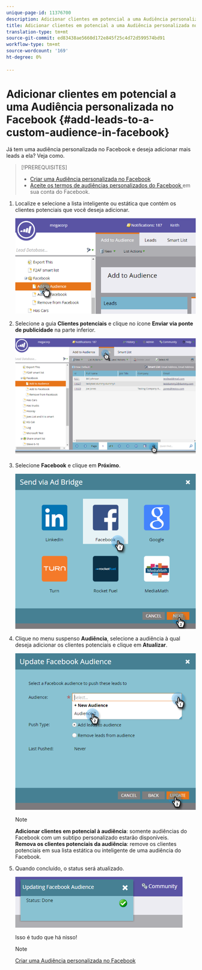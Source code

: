 ```yaml
---
unique-page-id: 11376700
description: Adicionar clientes em potencial a uma Audiência personalizada no Facebook - Documentos de marketing - Documentação do produto
title: Adicionar clientes em potencial a uma Audiência personalizada no Facebook
translation-type: tm+mt
source-git-commit: ed83438ae5660d172e845f25c4d72d599574bd91
workflow-type: tm+mt
source-wordcount: '169'
ht-degree: 0%

---
```



# Adicionar clientes em potencial a uma Audiência personalizada no Facebook {#add-leads-to-a-custom-audience-in-facebook}

Já tem uma audiência personalizada no Facebook e deseja adicionar mais leads a ela? Veja como.

>[!PREREQUISITES]
>
>* [Criar uma Audiência personalizada no Facebook](/help/marketo/product-docs/demand-generation/facebook/create-a-custom-audience-in-facebook.md)
>* [Aceite os termos de audiências personalizados do Facebook ](https://www.facebook.com/ads/manage/customaudiences/tos.php) em sua conta do Facebook.

>



1. Localize e selecione a lista inteligente ou estática que contém os clientes potenciais que você deseja adicionar.

   ![](assets/one.png)

1. Selecione a guia **Clientes potenciais** e clique no ícone **Enviar via ponte de publicidade** na parte inferior.

   ![](assets/two-1.png)

1. Selecione **Facebook** e clique em **Próximo**.

   ![](assets/three.png)

1. Clique no menu suspenso **Audiência**, selecione a audiência à qual deseja adicionar os clientes potenciais e clique em **Atualizar**.

   ![](assets/4.png)

   >[!NOTE]
   >
   >**Adicionar clientes em potencial à audiência**: somente audiências do Facebook com um subtipo personalizado estarão disponíveis.\
   >**Remova os clientes potenciais da audiência**: remove os clientes potenciais em sua lista estática ou inteligente de uma audiência do Facebook.

1. Quando concluído, o status será atualizado.

   ![](assets/five-1.png)

   Isso é tudo que há nisso!

   >[!NOTE]
   >
   >[Criar uma Audiência personalizada no Facebook](/help/marketo/product-docs/demand-generation/facebook/create-a-custom-audience-in-facebook.md)
